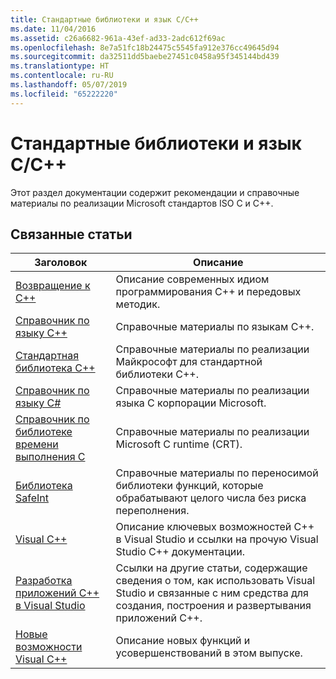 ```yaml
---
title: Стандартные библиотеки и язык C/C++
ms.date: 11/04/2016
ms.assetid: c26a6682-961a-43ef-ad33-2adc612f69ac
ms.openlocfilehash: 8e7a51fc18b24475c5545fa912e376cc49645d94
ms.sourcegitcommit: da32511dd5baebe27451c0458a95f345144bd439
ms.translationtype: HT
ms.contentlocale: ru-RU
ms.lasthandoff: 05/07/2019
ms.locfileid: "65222220"
---
```

# <a name="cc-language-and-standard-libraries"></a>Стандартные библиотеки и язык C/C++

Этот раздел документации содержит рекомендации и справочные материалы по реализации Microsoft стандартов ISO C и C++.

## <a name="related-articles"></a>Связанные статьи

|Заголовок|Описание|
|-----------|-----------------|
|[Возвращение к C++](../cpp/welcome-back-to-cpp-modern-cpp.md)|Описание современных идиом программирования C++ и передовых методик.|
|[Справочник по языку C++](../cpp/cpp-language-reference.md)|Справочные материалы по языкам C++.|
|[Стандартная библиотека C++](../standard-library/cpp-standard-library-reference.md)|Справочные материалы по реализации Майкрософт для стандартной библиотеки C++.|
|[Справочник по языку C#](../c-language/c-language-reference.md)|Справочные материалы по реализации языка C корпорации Microsoft.|
|[Справочник по библиотеке времени выполнения C](../c-runtime-library/c-run-time-library-reference.md)|Справочные материалы по реализации Microsoft C runtime (CRT).|
|[Библиотека SafeInt](../safeint/safeint-library.md)|Справочные материалы по переносимой библиотеки функций, которые обрабатывают целого числа без риска переполнения.|
|[Visual C++](../overview/visual-cpp-in-visual-studio.md)|Описание ключевых возможностей C++ в Visual Studio и ссылки на прочую Visual Studio C++ документации.|
|[Разработка приложений C++ в Visual Studio](../overview/overview-of-cpp-development.md)|Ссылки на другие статьи, содержащие сведения о том, как использовать Visual Studio и связанные с ним средства для создания, построения и развертывания приложений C++.|
|[Новые возможности Visual C++](../overview/what-s-new-for-visual-cpp-in-visual-studio.md)|Описание новых функций и усовершенствований в этом выпуске.|